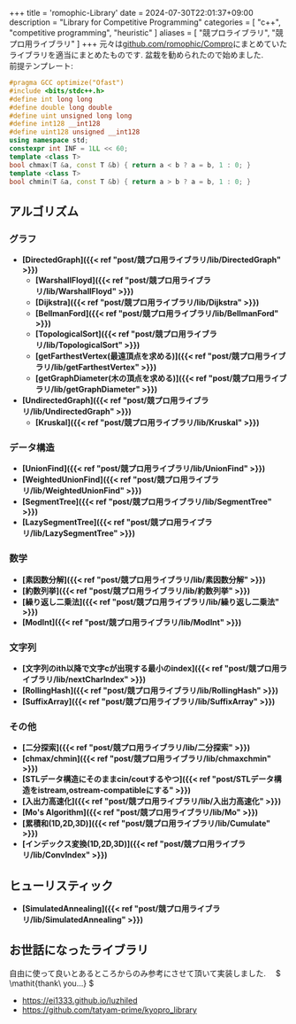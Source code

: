 +++
title = 'romophic-Library'
date = 2024-07-30T22:01:37+09:00
description = "Library for Competitive Programming"
categories = [
  "c++",
  "competitive programming",
  "heuristic"
]
aliases = [
  "競プロライブラリ",
  "競プロ用ライブラリ"
]
+++
元々は[github.com/romophic/Compro](https://github.com/romophic/Compro)にまとめていたライブラリを適当にまとめたものです. 盆栽を勧められたので始めました.  
前提テンプレート:

```cpp
#pragma GCC optimize("Ofast")
#include <bits/stdc++.h>
#define int long long
#define double long double
#define uint unsigned long long
#define int128 __int128
#define uint128 unsigned __int128
using namespace std;
constexpr int INF = 1LL << 60;
template <class T>
bool chmax(T &a, const T &b) { return a < b ? a = b, 1 : 0; }
template <class T>
bool chmin(T &a, const T &b) { return a > b ? a = b, 1 : 0; }
```

## アルゴリズム

### グラフ

- **[DirectedGraph]({{< ref "post/競プロ用ライブラリ/lib/DirectedGraph" >}})**
  - **[WarshallFloyd]({{< ref "post/競プロ用ライブラリ/lib/WarshallFloyd" >}})**
  - **[Dijkstra]({{< ref "post/競プロ用ライブラリ/lib/Dijkstra" >}})**
  - **[BellmanFord]({{< ref "post/競プロ用ライブラリ/lib/BellmanFord" >}})**
  - **[TopologicalSort]({{< ref "post/競プロ用ライブラリ/lib/TopologicalSort" >}})**
  - **[getFarthestVertex(最遠頂点を求める)]({{< ref "post/競プロ用ライブラリ/lib/getFarthestVertex" >}})**
  - **[getGraphDiameter(木の頂点を求める)]({{< ref "post/競プロ用ライブラリ/lib/getGraphDiameter" >}})**
- **[UndirectedGraph]({{< ref "post/競プロ用ライブラリ/lib/UndirectedGraph" >}})**
  - **[Kruskal]({{< ref "post/競プロ用ライブラリ/lib/Kruskal" >}})**

### データ構造

- **[UnionFind]({{< ref "post/競プロ用ライブラリ/lib/UnionFind" >}})**
- **[WeightedUnionFind]({{< ref "post/競プロ用ライブラリ/lib/WeightedUnionFind" >}})**
- **[SegmentTree]({{< ref "post/競プロ用ライブラリ/lib/SegmentTree" >}})**
- **[LazySegmentTree]({{< ref "post/競プロ用ライブラリ/lib/LazySegmentTree" >}})**

### 数学

- **[素因数分解]({{< ref "post/競プロ用ライブラリ/lib/素因数分解" >}})**
- **[約数列挙]({{< ref "post/競プロ用ライブラリ/lib/約数列挙" >}})**
- **[繰り返し二乗法]({{< ref "post/競プロ用ライブラリ/lib/繰り返し二乗法" >}})**
- **[ModInt]({{< ref "post/競プロ用ライブラリ/lib/ModInt" >}})**

### 文字列

- **[文字列のith以降で文字cが出現する最小のindex]({{< ref "post/競プロ用ライブラリ/lib/nextCharIndex" >}})**
- **[RollingHash]({{< ref "post/競プロ用ライブラリ/lib/RollingHash" >}})**
- **[SuffixArray]({{< ref "post/競プロ用ライブラリ/lib/SuffixArray" >}})**

### その他

- **[二分探索]({{< ref "post/競プロ用ライブラリ/lib/二分探索" >}})**
- **[chmax/chmin]({{< ref "post/競プロ用ライブラリ/lib/chmaxchmin" >}})**
- **[STLデータ構造にそのままcin/coutするやつ]({{< ref "post/STLデータ構造をistream,ostream-compatibleにする" >}})**
- **[入出力高速化]({{< ref "post/競プロ用ライブラリ/lib/入出力高速化" >}})**
- **[Mo's Algorithm]({{< ref "post/競プロ用ライブラリ/lib/Mo" >}})**
- **[累積和(1D,2D,3D)]({{< ref "post/競プロ用ライブラリ/lib/Cumulate" >}})**
- **[インデックス変換(1D,2D,3D)]({{< ref "post/競プロ用ライブラリ/lib/ConvIndex" >}})**

## ヒューリスティック

- **[SimulatedAnnealing]({{< ref "post/競プロ用ライブラリ/lib/SimulatedAnnealing" >}})**

## お世話になったライブラリ

自由に使って良いとあるところからのみ参考にさせて頂いて実装しました.  &emsp;$ \mathit{thank\ you...} $

- <https://ei1333.github.io/luzhiled>
- <https://github.com/tatyam-prime/kyopro_library>
